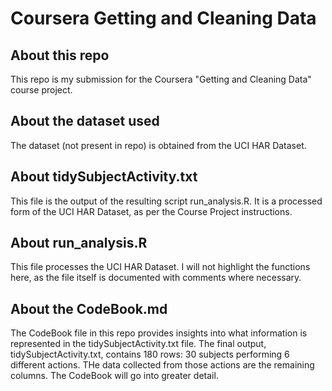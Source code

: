 # Coursera Getting and Cleaning Data

## About this repo

This repo is my submission for the Coursera "Getting and Cleaning Data" course project.

## About the dataset used

The dataset (not present in repo) is obtained from the UCI HAR Dataset.

## About tidySubjectActivity.txt

This file is the output of the resulting script run_analysis.R.
It is a processed form of the UCI HAR Dataset, as per the Course Project instructions.

## About run_analysis.R

This file processes the UCI HAR Dataset.
I will not highlight the functions here, as the file itself is documented with comments where necessary.

## About the CodeBook.md

The CodeBook file in this repo provides insights into what information is represented in the tidySubjectActivity.txt file.
The final output, tidySubjectActivity.txt, contains 180 rows: 30 subjects performing 6 different actions.
THe data collected from those actions are the remaining columns.
The CodeBook will go into greater detail.